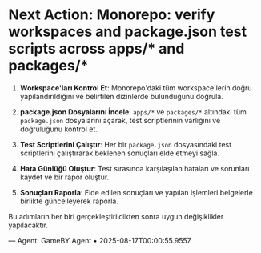 # Next Action: Monorepo: verify workspaces and package.json test scripts across apps/* and packages/*

1. **Workspace'ları Kontrol Et**: Monorepo'daki tüm workspace'lerin doğru yapılandırıldığını ve belirtilen dizinlerde bulunduğunu doğrula.

2. **package.json Dosyalarını İncele**: `apps/*` ve `packages/*` altındaki tüm `package.json` dosyalarını açarak, test scriptlerinin varlığını ve doğruluğunu kontrol et.

3. **Test Scriptlerini Çalıştır**: Her bir `package.json` dosyasındaki test scriptlerini çalıştırarak beklenen sonuçları elde etmeyi sağla.

4. **Hata Günlüğü Oluştur**: Test sırasında karşılaşılan hataları ve sorunları kaydet ve bir rapor oluştur.

5. **Sonuçları Raporla**: Elde edilen sonuçları ve yapılan işlemleri belgelerle birlikte güncelleyerek raporla.

Bu adımların her biri gerçekleştirildikten sonra uygun değişiklikler yapılacaktır.

— Agent: GameBY Agent • 2025-08-17T00:00:55.955Z
